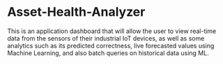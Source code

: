 # Asset-Health-Analyzer
This is an application dashboard that will allow the user to view real-time data from the sensors of their industrial IoT devices, as well as some analytics such as its predicted correctness, live forecasted values using Machine Learning, and also batch queries on historical data using ML.​  ​
